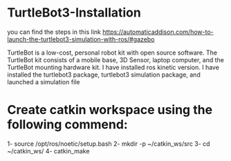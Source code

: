 # TurtleBot3-Installation
you can find the steps in this link
https://automaticaddison.com/how-to-launch-the-turtlebot3-simulation-with-ros/#gazebo


TurtleBot is a low-cost, personal robot kit with open source software. The TurtleBot kit consists of a mobile base, 3D Sensor, laptop computer, and the TurtleBot mounting hardware kit. I have installed ros kinetic version. I have installed the turtlebot3 package, turtlebot3 simulation package, and launched a simulation file


# Create catkin workspace using the following commend:
 
1- source /opt/ros/noetic/setup.bash
2- mkdir -p ~/catkin_ws/src
3- cd ~/catkin_ws/
4- catkin_make
